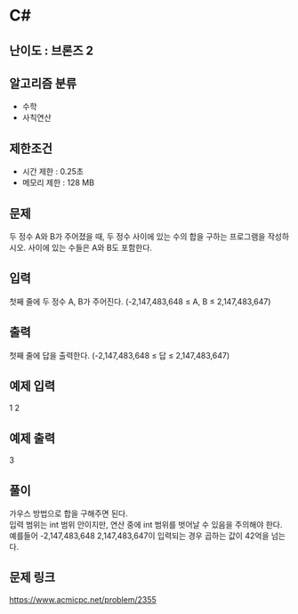 # C#

## 난이도 : 브론즈 2

## 알고리즘 분류
  - 수학
  - 사칙연산

## 제한조건
  - 시간 제한 : 0.25초
  - 메모리 제한 : 128 MB

## 문제
두 정수 A와 B가 주어졌을 때, 두 정수 사이에 있는 수의 합을 구하는 프로그램을 작성하시오. 사이에 있는 수들은 A와 B도 포함한다.<br/>


## 입력
첫째 줄에 두 정수 A, B가 주어진다. (-2,147,483,648 ≤ A, B ≤ 2,147,483,647)<br/>


## 출력
첫째 줄에 답을 출력한다. (-2,147,483,648 ≤ 답 ≤ 2,147,483,647)<br/>


## 예제 입력
1 2<br/>

## 예제 출력
3<br/>


## 풀이
가우스 방법으로 합을 구해주면 된다.<br/>
입력 범위는 int 범위 안이지만, 연산 중에 int 범위를 벗어날 수 있음을 주의해야 한다.<br/>
예를들어 -2,147,483,648 2,147,483,647이 입력되는 경우 곱하는 값이 42억을 넘는다.<br/>


## 문제 링크
https://www.acmicpc.net/problem/2355